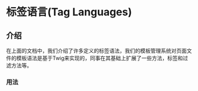 # 标签语言\(Tag Languages\)

## 介绍

在上面的文档中，我们介绍了许多定义的标签语法，我们的模板管理系统对页面文件的模板语法是基于Twig来实现的，同事在其基础上扩展了一些方法，标签和过滤方法等。

### 用法

